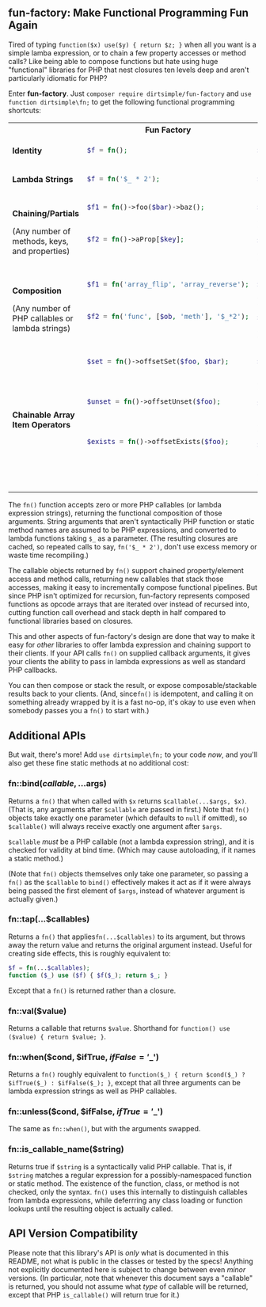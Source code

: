 ## fun-factory: Make Functional Programming Fun Again

Tired of typing `function($x) use($y) { return $z; }` when all you want is a simple lamba expression, or to chain a few property accesses or method calls?  Like being able to compose functions but hate using huge "functional" libraries for PHP that nest closures ten levels deep and aren't particularly idiomatic for PHP?

Enter **fun-factory**.  Just `composer require dirtsimple/fun-factory` and `use function dirtsimple\fn;` to get the following functional programming shortcuts:

<table>
<tr><th><th>Fun Factory<th>PHP Equivalent
<tr><td>

**Identity**

<td>

```php
$f = fn();
```

<td>

```php
$f = function ($arg=null) { return $arg; };
```

<tr style="display:none">
<tr><td>

**Lambda Strings**

<td>

```php
$f = fn('$_ * 2');
```

<td>

```php
$f = function ($arg=null) { return $arg * 2; };
```
<tr style="display:none">
<tr><td>

**Chaining/Partials**

(Any number of methods, keys, and properties)

<td valign="top">

```php
$f1 = fn()->foo($bar)->baz();



$f2 = fn()->aProp[$key];

​
```

<td>

```php
$f1 = function ($arg=null) use ($bar) {
    return $arg->foo($bar)->baz();
};

$f2 = function ($arg=null) use ($key) {
    return $arg->aProp[$key];
};
```
<tr style="display:none">
<tr><td>

**Composition**

(Any number of PHP callables or lambda strings)

<td valign="top">

```php
$f1 = fn('array_flip', 'array_reverse');



$f2 = fn('func', [$ob, 'meth'], '$_*2');

​
```

<td>

```php
$f1 = function ($arg=null) {
    return array_flip(array_reverse($arg));
};

$f2 = function ($arg=null) use ($ob) {
    return func($ob->meth($arg * 2));
};
```
<tr style="display:none">
<tr><td>

**Chainable Array Item Operators**

<td valign="top">

```php
$set = fn()->offsetSet($foo, $bar);




$unset = fn()->offsetUnset($foo);




$exists = fn()->offsetExists($foo);



​
```

<td>

```php
$set = function ($arg=null) use ($foo, $bar) {
    $arg[$foo] = $bar;
    return $arg;
};

$unset = function ($arg=null) use ($foo) {
    unset($arg[$foo]);
    return $arg;
};

$exists = function ($arg=null) use ($foo) {
    return is_array($arg)
        ? array_key_exists($foo, $arg)
        : $arg->offsetExists($foo);
};
```
</table>

The `fn()` function accepts zero or more PHP callables (or lambda expression strings), returning the functional composition of those arguments.  String arguments that aren't syntactically PHP function or static method names are assumed to be PHP expressions, and converted to lambda functions taking `$_` as a parameter.  (The resulting closures are cached, so repeated calls to say, `fn('$_ * 2')`, don't use excess memory or waste time recompiling.)

The callable objects returned by `fn()` support chained property/element access and method calls, returning new callables that stack those accesses, making it easy to incrementally compose functional pipelines.  But since PHP isn't optimized for recursion, fun-factory represents composed functions as opcode arrays that are iterated over instead of recursed into, cutting function call overhead and stack depth in half compared to functional libraries based on closures.

This and other aspects of fun-factory's design are done that way to make it easy for *other* libraries to offer lambda expression and chaining support to their clients.  If your API calls `fn()` on supplied callback arguments, it gives your clients the ability to pass in lambda expressions as well as standard PHP callbacks.

You can then compose or stack the result, or expose composable/stackable results back to your clients.  (And, since`fn()` is idempotent, and calling it on something already wrapped by it is a fast no-op, it's okay to use even when somebody passes you a `fn()` to start with.)

## Additional APIs

But wait, there's more!  Add `use dirtsimple\fn;` to your code *now*, and you'll also get these fine static methods at no additional cost:

### fn::bind($callable, ...$args)

Returns a `fn()` that when called with `$x` returns `$callable(...$args, $x)`.  (That is, any arguments after `$callable` are passed in first.)  Note that `fn()` objects take exactly one parameter (which defaults to `null` if omitted), so `$callable()` will always receive exactly one argument after `$args`.

`$callable` *must* be a PHP callable (not a lambda expression string), and it is checked for validity at bind time.  (Which may cause autoloading, if it names a static method.)

(Note that `fn()` objects themselves only take one parameter, so passing a `fn()` as the `$callable` to `bind()` effectively makes it act as if it were always being passed the first element of `$args`, instead of whatever argument is actually given.)

### fn::tap(...$callables)

Returns a `fn()` that applies`fn(...$callables)` to its argument, but throws away the return value and returns the original argument instead.  Useful for creating side effects, this is roughly equivalent to:

```php
$f = fn(...$callables);
function ($_) use ($f) { $f($_); return $_; }
```

Except that a `fn()` is returned rather than a closure.

### fn::val($value)

Returns a callable that returns `$value`.  Shorthand for `function() use ($value) { return $value; }`.

### fn::when($cond, $ifTrue, $ifFalse='$_')

Returns a `fn()` roughly equivalent to `function($_) { return $cond($_) ? $ifTrue($_) : $ifFalse($_); }`, except that all three arguments can be lambda expression strings as well as PHP callables.

### fn::unless($cond, $ifFalse, $ifTrue='$_')

The same as `fn::when()`, but with the arguments swapped.

### fn::is_callable_name($string)

Returns true if `$string` is a syntactically valid PHP callable.  That is, if `$string` matches a regular expression for a possibly-namespaced function or static method.  The existence of the function, class, or method is not checked, only the syntax.  `fn()` uses this internally to distinguish callables from lambda expressions, while deferrring any class loading or function lookups until the resulting object is actually called.

## API Version Compatibility

Please note that this library's API is *only* what is documented in this README, not what is public in the classes or tested by the specs!  Anything not explicitly documented here is subject to change between even *minor* versions.  (In particular, note that whenever this document says a "callable" is returned, you should not assume what *type* of callable will be returned, except that PHP `is_callable()` will return true for it.)
